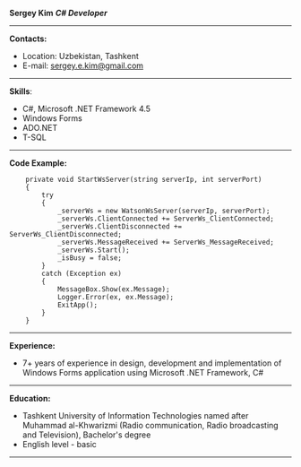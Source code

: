 **Sergey Kim**
***C# Developer***

----

**Contacts:**
- Location: Uzbekistan, Tashkent
- E-mail: sergey.e.kim@gmail.com

-----

**Skills**:
- C#, Microsoft .NET Framework 4.5 
- Windows Forms
- ADO.NET
- T-SQL

-----

**Code Example:**
```
    private void StartWsServer(string serverIp, int serverPort)
    {
        try
        {
            _serverWs = new WatsonWsServer(serverIp, serverPort);
            _serverWs.ClientConnected += ServerWs_ClientConnected;
            _serverWs.ClientDisconnected += ServerWs_ClientDisconnected;
            _serverWs.MessageReceived += ServerWs_MessageReceived;
            _serverWs.Start();
            _isBusy = false;
        }
        catch (Exception ex)
        {
            MessageBox.Show(ex.Message);
            Logger.Error(ex, ex.Message);
            ExitApp();
        }
    }
```

-----

**Experience:**
- 7+ years of experience in design, development and implementation of Windows Forms application using Microsoft .NET Framework, C#

-----

**Education:**
- Tashkent University of Information Technologies named after Muhammad al-Khwarizmi (Radio communication, Radio broadcasting and Television), Bachelor's degree
- English level - basic

-----